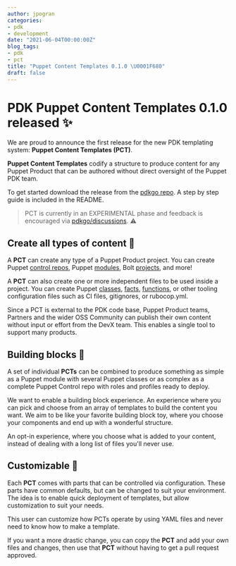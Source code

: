```yaml
---
author: jpogran
categories:
- pdk
- development
date: "2021-06-04T00:00:00Z"
blog_tags:
- pdk
- pct
title: "Puppet Content Templates 0.1.0 \U0001F680"
draft: false
---
```


# PDK Puppet Content Templates 0.1.0 released ✨

We are proud to announce the first release for the new PDK templating system: **Puppet Content Templates (PCT)**.

**Puppet Content Templates** codify a structure to produce content for any Puppet Product that can be authored without direct oversight of the Puppet PDK team.

To get started download the release from the [pdkgo repo](https://github.com/puppetlabs/pdkgo/). A step by step guide is included in the README.

> PCT is currently in an EXPERIMENTAL phase and feedback is encouraged via [pdkgo/discussions](https://github.com/puppetlabs/pdkgo/discussions). ⚠️

## Create all types of content 🎨

A **PCT** can create any type of a Puppet Product project. You can create Puppet [control repos](https://github.com/puppetlabs/control-repo), Puppet [modules](https://puppet.com/docs/puppet/7/modules_fundamentals.html), Bolt [projects](https://puppet.com/docs/bolt/latest/projects.html), and more!

A **PCT** can also create one or more independent files to be used inside a project. You can create Puppet [classes](https://puppet.com/docs/puppet/7/lang_classes.html), [facts](https://puppet.com/docs/puppet/7/fact_overview.html), [functions](https://puppet.com/docs/puppet/7/functions_ruby_overview.html), or other tooling configuration files such as CI files, gitignores, or rubocop.yml.

Since a PCT is external to the PDK code base, Puppet Product teams, Partners and the wider OSS Community can publish their own content without input or effort from the DevX team. This enables a single tool to support many products.


## Building blocks 🧱

A set of individual **PCTs** can be combined to produce something as simple as a Puppet module with several Puppet classes or as complex as a complete Puppet Control repo with roles and profiles ready to deploy.

We want to enable a building block experience. An experience where you can pick and choose from an array of templates to build the content you want. We aim to be like your favorite building block toy, where you choose your components and end up with a wonderful structure.

An opt-in experience, where you choose what is added to your content, instead of dealing with a long list of files you'll never use.

## Customizable 📐

Each **PCT** comes with parts that can be controlled via configuration. These parts have common defaults, but can be changed to suit your environment. The idea is to enable quick deployment of templates, but allow customization to suit your needs.

This user can customize how PCTs operate by using YAML files and never need to know how to make a template.

If you want a more drastic change, you can copy the **PCT** and add your own files and changes, then use that **PCT** without having to get a pull request approved.
